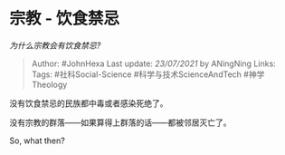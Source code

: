 # 宗教 - 饮食禁忌
*为什么宗教会有饮食禁忌?*

> Author: #JohnHexa
Last update: *23/07/2021* by ANingNing
Links:
Tags: #社科Social-Science #科学与技术ScienceAndTech  #神学Theology 

 
没有饮食禁忌的民族都中毒或者感染死绝了。

没有宗教的群落——如果算得上群落的话——都被邻居灭亡了。

So, what then?



